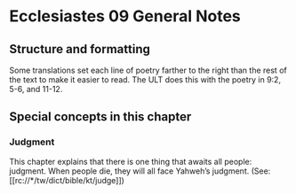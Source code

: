 # Ecclesiastes 09 General Notes
## Structure and formatting

Some translations set each line of poetry farther to the right than the rest of the text to make it easier to read. The ULT does this with the poetry in 9:2, 5-6, and 11-12.

## Special concepts in this chapter

### Judgment
This chapter explains that there is one thing that awaits all people: judgment. When people die, they will all face Yahweh’s judgment. (See: [[rc://*/tw/dict/bible/kt/judge]])